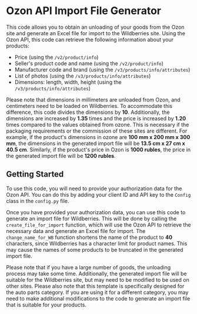 # Ozon API Import File Generator
This code allows you to obtain an unloading of your goods from the Ozon site and generate an Excel file for import to the Wildberries site. Using the Ozon API, this code can retrieve the following information about your products:

- Price (using the `/v2/product/info`)
- Seller's product code and name (using the `/v2/product/info`)
- Manufacturer code and brand (using the `/v3/products/info/attributes`)
- List of photos (using the `/v3/products/info/attributes`)
- Dimensions: length, width, height (using the `/v3/products/info/attributes`)

Please note that dimensions in millimeters are unloaded from Ozon, and centimeters need to be loaded on Wildberries. To accommodate this difference, this code divides the dimensions by **10**. Additionally, the dimensions are increased by **1.35** times and the price is increased by **1.20** times compared to the values obtained from ozone. This is necessary if the packaging requirements or the commission of these sites are different. For example, if the product's dimensions in ozone are **100 mm x 200 mm x 300 mm**, the dimensions in the generated import file will be **13.5 cm x 27 cm x 40.5 cm**. Similarly, if the product's price in Ozon is **1000 rubles**, the price in the generated import file will be **1200 rubles**.

## Getting Started
To use this code, you will need to provide your authorization data for the Ozon API. You can do this by adding your client ID and API key to the `Config` class in the `config.py` file.

Once you have provided your authorization data, you can use this code to generate an import file for Wildberries. This will be done by calling the `create_file_for_import` function, which will use the Ozon API to retrieve the necessary data and generate an Excel file for import. The `change_name_for_WB` function shortens the name of the product to **40** characters, since Wildberries has a character limit for product names. This may cause the names of some products to be truncated in the generated import file.

Please note that if you have a large number of goods, the unloading process may take some time. Additionally, the generated import file will be suitable for the Wildberries site, but may need to be modified to be used on other sites.  Please also note that this template is specifically designed for the auto parts category. If you are using it for a different category, you may need to make additional modifications to the code to generate an import file that is suitable for your products.